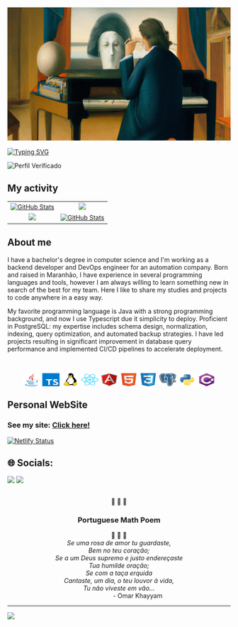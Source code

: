 

<!--
**felipersteles/felipersteles** is a ✨ _special_ ✨ repository because its `README.md` (this file) appears on your GitHub profile.

Here are some ideas to get you started:
-->

## 

<div align="center"><img src="beethoven.png" height="300" width="100%"/></div>

[![Typing SVG](https://readme-typing-svg.demolab.com?font=Fira+Code&weight=800&size=50&pause=1000&color=E3E4F7&center=true&vCenter=true&multiline=true&width=1000&height=150&lines=Hi+there;I+am+Felipe+Teles)](https://git.io/typing-svg)

<div align="left">
<img src="https://img.shields.io/static/v1?label=VERIFIED&message=felipersteles&color=ededed&style=for-the-badge&logo=GitHub" alt="Perfil Verificado"> 
</div>

## My activity
<div align="center">
  
|  |  |
:-:|:-:
[![GitHub Stats](https://github-readme-stats.vercel.app/api/top-langs/?username=felipersteles&theme=dark&hide_progress=true)](https://github.com/anuraghazra/github-readme-stats)  |  <img src="https://github-profile-trophy.vercel.app/?username=felipersteles&theme=onestar&row=2&no-bg=true&column=3&margin-w=15&margin-h=15" />
[![](https://codetrace.com/widget/felipersteles)](https://codetrace.com/users/felipersteles) |  [![GitHub Stats](https://github-readme-stats.vercel.app/api?username=felipersteles&theme=dark&show_icons=true)](https://github.com/anuraghazra/github-readme-stats)
</div>

## About me

I have a bachelor's degree in computer science and I'm working as a backend developer and DevOps engineer for an automation company. Born and raised in Maranhão, I have experience in several programming languages ​​and tools, however I am always willing to learn something new in search of the best for my team. Here I like to share my studies and projects to code anywhere in a easy way. 

My favorite programming language is Java with a strong programming background, and now I use Typescript due it simplicity to deploy. Proficient in PostgreSQL: my expertise includes schema design, normalization, indexing, query optimization, and automated backup strategies. I have led projects resulting in significant improvement in database query performance and implemented CI/CD pipelines to accelerate deployment.

##

 <div style="display: inline_block" align="center"><br>
  <img align="center" alt="Teles-Js" height="30" width="40" src="https://raw.githubusercontent.com/devicons/devicon/master/icons/java/java-original.svg">
  <img align="center" alt="Teles-Ts" height="30" width="40" src="https://raw.githubusercontent.com/devicons/devicon/master/icons/typescript/typescript-plain.svg">
  <img align="center" alt="Teles-Ts" height="30" width="40" src="https://raw.githubusercontent.com/devicons/devicon/master/icons/linux/linux-original.svg">
  <img align="center" alt="Teles-React" height="30" width="40" src="https://raw.githubusercontent.com/devicons/devicon/master/icons/react/react-original.svg">
  <img align="center" alt="Teles-React" height="30" width="40" src="https://raw.githubusercontent.com/devicons/devicon/master/icons/angularjs/angularjs-original.svg">
  <img align="center" alt="Teles-HTML" height="30" width="40" src="https://raw.githubusercontent.com/devicons/devicon/master/icons/html5/html5-original.svg">
  <img align="center" alt="Teles-CSS" height="30" width="40" src="https://raw.githubusercontent.com/devicons/devicon/master/icons/css3/css3-original.svg">
  <img align="center" alt="Teles-React" height="30" width="40" src="https://raw.githubusercontent.com/devicons/devicon/master/icons/postgresql/postgresql-original.svg">
  <img align="center" alt="Teles-Python" height="30" width="40" src="https://raw.githubusercontent.com/devicons/devicon/master/icons/python/python-original.svg">
  <img align="center" alt="Teles-Csharp" height="30" width="40" src="https://raw.githubusercontent.com/devicons/devicon/master/icons/csharp/csharp-original.svg">
</div>
  
## Personal WebSite

### See my site: [Click here!](https://felipersteles.netlify.app/)
[![Netlify Status](https://api.netlify.com/api/v1/badges/3cb96b51-6e17-44a8-ba60-86ef1e253b8b/deploy-status)](https://app.netlify.com/sites/felipersteles/deploys)

## 🌐 Socials:
  <a href="https://www.linkedin.com/in/felipsteles/" target="_blank"><img src="https://img.shields.io/badge/-LinkedIn-%230077B5?style=for-the-badge&logo=linkedin&logoColor=white" target="_blank"></a> 
  <a href="https://twitter.com/felipsteles" target="_blank"><img src="https://img.shields.io/badge/Twitter-1DA1F2?style=for-the-badge&logo=twitter&logoColor=white"></a> 
##

<div align="center">
   🐫 🐫 🐫 <h3> Portuguese Math Poem</h3> 🐫 🐫 🐫 
</div>


<div align="center">
  <i>
 Se uma rosa de amor tu guardaste,<br/>
 Bem no teu coração;<br/>
 Se a um Deus supremo e justo endereçaste<br/>
 Tua humilde oração;<br/>
 Se com a taça erquida<br/>
 Cantaste, um dia, o teu louvor à vida,<br/>
 Tu não viveste em vão...
  </i>
</div>
<div align="end">
- Omar Khayyam&emsp;&emsp;&emsp;&emsp;&emsp;&emsp;&emsp;&emsp;&emsp;&emsp;&emsp;
 </div>

---
[![](https://visitcount.itsvg.in/api?id=felipersteles&icon=0&color=1)](https://visitcount.itsvg.in)
